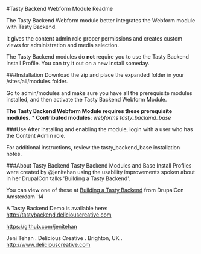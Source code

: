 
#Tasty Backend Webform Module Readme

The Tasty Backend Webform module better integrates the Webform module with Tasty Backend. 

It gives the content admin role proper permissions and creates custom views for administration and media selection.





The Tasty Backend modules do **not** require you to use the Tasty Backend Install Profile. You can try it out on a new install someday.

###Installation
Download the zip and place the expanded folder in your /sites/all/modules folder.

Go to admin/modules and make sure you have all the prerequisite modules installed, and then activate the Tasty Backend Webform Module.

**The Tasty Backend Webform Module requires these prerequisite modules.**
    * **Contributed modules**:  *webforms* *tasty_backend_base*

###Use
After installing and enabling the module, login with a user who has the Content Admin role. 

For additional instructions, review the tasty_backend_base installation notes.

###About Tasty Backend
Tasty Backend Modules and Base Install Profiles were created by @jenitehan using the usability improvements spoken about in her DrupalCon talks 'Building a Tasty Backend'.

You can view one of these at [Building a Tasty Backend](https://amsterdam2014.drupal.org/session/building-tasty-backend.html) from DrupalCon Amsterdam '14

A Tasty Backend Demo is available here: http://tastybackend.deliciouscreative.com

https://github.com/jenitehan

Jeni Tehan . Delicious Creative . Brighton, UK .
http://www.deliciouscreative.com
